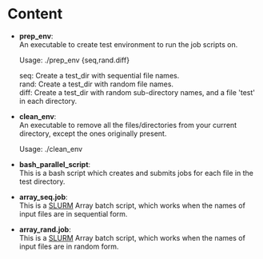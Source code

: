 # Content #

* **prep_env**:  
An executable to create test environment to run the job scripts on.

	Usage: ./prep_env {seq,rand.diff}

	seq: Create a test_dir with sequential file names.  
	rand: Create a test_dir with random file names.  
	diff: Create a test_dir with random sub-directory names, and a file 'test' in each directory.


* **clean_env**:  
An executable to remove all the files/directories from your current directory, except the ones originally present.

	Usage: ./clean_env


* **bash_parallel_script**:  
This is a bash script which creates and submits jobs for each file in the test directory.

* **array_seq.job**:  
This is a [SLURM](https://docs.uabgrid.uab.edu/wiki/Slurm) Array batch script, which works when the names of input files are in sequential form.  

* **array_rand.job**:  
This is a [SLURM](https://docs.uabgrid.uab.edu/wiki/Slurm) Array batch script, which works when the names of input files are in random form.
